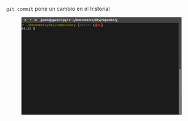 `git commit` pone un cambio en el historial

<figure class="toggle-figure">
    <span class="toggle-figure__button"></span>
    <img class="toggle-figure__figure" alt="git commit" src="img/gif/git-commit.gif"/>
</figure>
